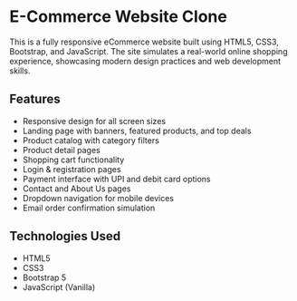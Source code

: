 # E-Commerce Website Clone

This is a fully responsive eCommerce website built using HTML5, CSS3, Bootstrap, and JavaScript. The site simulates a real-world online shopping experience, showcasing modern design practices and web development skills.

## Features

- Responsive design for all screen sizes
- Landing page with banners, featured products, and top deals
- Product catalog with category filters
- Product detail pages
- Shopping cart functionality
- Login & registration pages
- Payment interface with UPI and debit card options
- Contact and About Us pages
- Dropdown navigation for mobile devices
- Email order confirmation simulation

## Technologies Used

- HTML5
- CSS3
- Bootstrap 5
- JavaScript (Vanilla)
